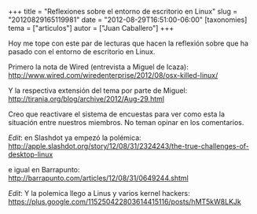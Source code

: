 +++
title = "Reflexiones sobre el entorno de escritorio en Linux"
slug = "20120829165119981"
date = "2012-08-29T16:51:00-06:00"
[taxonomies]
tema = ["articulos"]
autor = ["Juan Caballero"]
+++

Hoy me tope con este par de lecturas que hacen la reflexión sobre que ha pasado
con el entorno de escritorio en Linux.

Primero la nota de Wired (entrevista a Miguel de Icaza):
<http://www.wired.com/wiredenterprise/2012/08/osx-killed-linux/>

Y la respectiva extensión del tema por parte de Miguel:
<http://tirania.org/blog/archive/2012/Aug-29.html>

Creo que reactivare el sistema de encuestas para ver como esta la situación
entre nuestros miembros. No teman opinar en los comentarios.

*Edit*: en Slashdot ya empezó la polémica:
<http://apple.slashdot.org/story/12/08/31/2324243/the-true-challenges-of-desktop-linux>

e igual en Barrapunto: <http://barrapunto.com/articles/12/08/31/0649244.shtml>

*Edit*: Y la polemica llego a Linus y varios kernel hackers:
<https://plus.google.com/115250422803614415116/posts/hMT5kW8LKJk>
